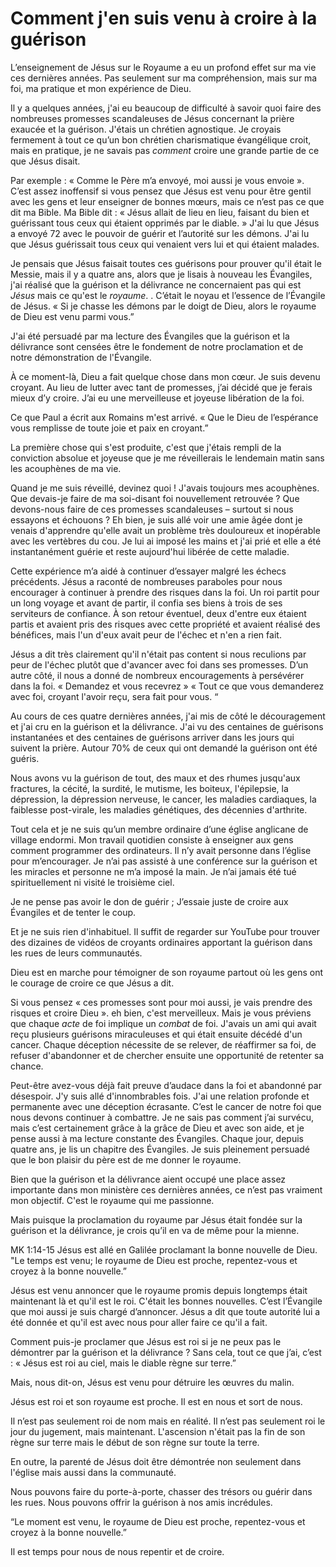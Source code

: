 # Comment j'en suis venu à croire à la guérison

L’enseignement de Jésus sur le Royaume a eu un profond effet sur ma vie ces dernières années. Pas seulement sur ma compréhension, mais sur ma foi, ma pratique et mon expérience de Dieu.

Il y a quelques années, j'ai eu beaucoup de difficulté à savoir quoi faire des nombreuses promesses scandaleuses de Jésus concernant la prière exaucée et la guérison. J'étais un chrétien agnostique. Je croyais fermement à tout ce qu’un bon chrétien charismatique évangélique croit, mais en pratique, je ne savais pas *comment* croire une grande partie de ce que Jésus disait.

Par exemple : « Comme le Père m’a envoyé, moi aussi je vous envoie ». C’est assez inoffensif si vous pensez que Jésus est venu pour être gentil avec les gens et leur enseigner de bonnes mœurs, mais ce n’est pas ce que dit ma Bible. Ma Bible dit : « Jésus allait de lieu en lieu, faisant du bien et guérissant tous ceux qui étaient opprimés par le diable. » J'ai lu que Jésus a envoyé 72 avec le pouvoir de guérir et l’autorité sur les démons. J'ai lu que Jésus guérissait tous ceux qui venaient vers lui et qui étaient malades.

Je pensais que Jésus faisait toutes ces guérisons pour prouver qu'il était le Messie, mais il y a quatre ans, alors que je lisais à nouveau les Évangiles, j'ai réalisé que la guérison et la délivrance ne concernaient pas qui est *Jésus* mais ce qu'est le *royaume*. . C’était le noyau et l’essence de l’Évangile de Jésus. « Si je chasse les démons par le doigt de Dieu, alors le royaume de Dieu est venu parmi vous.”

J'ai été persuadé par ma lecture des Évangiles que la guérison et la délivrance sont censées être le fondement de notre proclamation et de notre démonstration de l'Évangile.

À ce moment-là, Dieu a fait quelque chose dans mon cœur. Je suis devenu croyant. Au lieu de lutter avec tant de promesses, j’ai décidé que je ferais mieux d’y croire. J’ai eu une merveilleuse et joyeuse libération de la foi.

Ce que Paul a écrit aux Romains m'est arrivé. « Que le Dieu de l’espérance vous remplisse de toute joie et paix en croyant.”

La première chose qui s'est produite, c'est que j'étais rempli de la conviction absolue et joyeuse que je me réveillerais le lendemain matin sans les acouphènes de ma vie.

Quand je me suis réveillé, devinez quoi ! J'avais toujours mes acouphènes. Que devais-je faire de ma soi-disant foi nouvellement retrouvée ? Que devons-nous faire de ces promesses scandaleuses – surtout si nous essayons et échouons ? Eh bien, je suis allé voir une amie âgée dont je venais d'apprendre qu'elle avait un problème très douloureux et inopérable avec les vertèbres du cou. Je lui ai imposé les mains et j'ai prié et elle a été instantanément guérie et reste aujourd'hui libérée de cette maladie.

Cette expérience m’a aidé à continuer d’essayer malgré les échecs précédents. Jésus a raconté de nombreuses paraboles pour nous encourager à continuer à prendre des risques dans la foi. Un roi partit pour un long voyage et avant de partir, il confia ses biens à trois de ses serviteurs de confiance. À son retour éventuel, deux d'entre eux étaient partis et avaient pris des risques avec cette propriété et avaient réalisé des bénéfices, mais l'un d'eux avait peur de l'échec et n'en a rien fait.

Jésus a dit très clairement qu'il n'était pas content si nous reculions par peur de l'échec plutôt que d'avancer avec foi dans ses promesses. D’un autre côté, il nous a donné de nombreux encouragements à persévérer dans la foi. « Demandez et vous recevrez » « Tout ce que vous demanderez avec foi, croyant l'avoir reçu, sera fait pour vous. “

Au cours de ces quatre dernières années, j'ai mis de côté le découragement et j'ai cru en la guérison et la délivrance. J'ai vu des centaines de guérisons instantanées et des centaines de guérisons arriver dans les jours qui suivent la prière. Autour 70% de ceux qui ont demandé la guérison ont été guéris.

Nous avons vu la guérison de tout, des maux et des rhumes jusqu'aux fractures, la cécité, la surdité, le mutisme, les boiteux, l'épilepsie, la dépression, la dépression nerveuse, le cancer, les maladies cardiaques, la faiblesse post-virale, les maladies génétiques, des décennies d'arthrite.

Tout cela et je ne suis qu’un membre ordinaire d’une église anglicane de village endormi. Mon travail quotidien consiste à enseigner aux gens comment programmer des ordinateurs. Il n’y avait personne dans l’église pour m’encourager. Je n’ai pas assisté à une conférence sur la guérison et les miracles et personne ne m’a imposé la main. Je n’ai jamais été tué spirituellement ni visité le troisième ciel.

Je ne pense pas avoir le don de guérir ; J’essaie juste de croire aux Évangiles et de tenter le coup.

Et je ne suis rien d'inhabituel. Il suffit de regarder sur YouTube pour trouver des dizaines de vidéos de croyants ordinaires apportant la guérison dans les rues de leurs communautés.

Dieu est en marche pour témoigner de son royaume partout où les gens ont le courage de croire ce que Jésus a dit.

Si vous pensez « ces promesses sont pour moi aussi, je vais prendre des risques et croire Dieu ». eh bien, c'est merveilleux. Mais je vous préviens que chaque *acte* de foi implique un *combat* de foi. J'avais un ami qui avait reçu plusieurs guérisons miraculeuses et qui était ensuite décédé d'un cancer. Chaque déception nécessite de se relever, de réaffirmer sa foi, de refuser d'abandonner et de chercher ensuite une opportunité de retenter sa chance.

Peut-être avez-vous déjà fait preuve d’audace dans la foi et abandonné par désespoir. J'y suis allé d'innombrables fois. J'ai une relation profonde et permanente avec une déception écrasante. C’est le cancer de notre foi que nous devons continuer à combattre. Je ne sais pas comment j’ai survécu, mais c’est certainement grâce à la grâce de Dieu et avec son aide, et je pense aussi à ma lecture constante des Évangiles. Chaque jour, depuis quatre ans, je lis un chapitre des Évangiles. Je suis pleinement persuadé que le bon plaisir du père est de me donner le royaume.

Bien que la guérison et la délivrance aient occupé une place assez importante dans mon ministère ces dernières années, ce n’est pas vraiment mon objectif. C'est le royaume qui me passionne.

Mais puisque la proclamation du royaume par Jésus était fondée sur la guérison et la délivrance, je crois qu’il en va de même pour la mienne.

MK 1:14-15 Jésus est allé en Galilée proclamant la bonne nouvelle de Dieu. "Le temps est venu; le royaume de Dieu est proche, repentez-vous et croyez à la bonne nouvelle.”

Jésus est venu annoncer que le royaume promis depuis longtemps était maintenant là et qu'il est le roi. C'était les bonnes nouvelles. C’est l’Évangile que moi aussi je suis chargé d’annoncer. Jésus a dit que toute autorité lui a été donnée et qu'il est avec nous pour aller faire ce qu'il a fait.

Comment puis-je proclamer que Jésus est roi si je ne peux pas le démontrer par la guérison et la délivrance ? Sans cela, tout ce que j’ai, c’est : « Jésus est roi au ciel, mais le diable règne sur terre.”

Mais, nous dit-on, Jésus est venu pour détruire les œuvres du malin.

Jésus est roi et son royaume est proche. Il est en nous et sort de nous.

Il n’est pas seulement roi de nom mais en réalité. Il n’est pas seulement roi le jour du jugement, mais maintenant. L'ascension n'était pas la fin de son règne sur terre mais le début de son règne sur toute la terre.

En outre, la parenté de Jésus doit être démontrée non seulement dans l'église mais aussi dans la communauté.

Nous pouvons faire du porte-à-porte, chasser des trésors ou guérir dans les rues. Nous pouvons offrir la guérison à nos amis incrédules.

“Le moment est venu, le royaume de Dieu est proche, repentez-vous et croyez à la bonne nouvelle.”

Il est temps pour nous de nous repentir et de croire.
